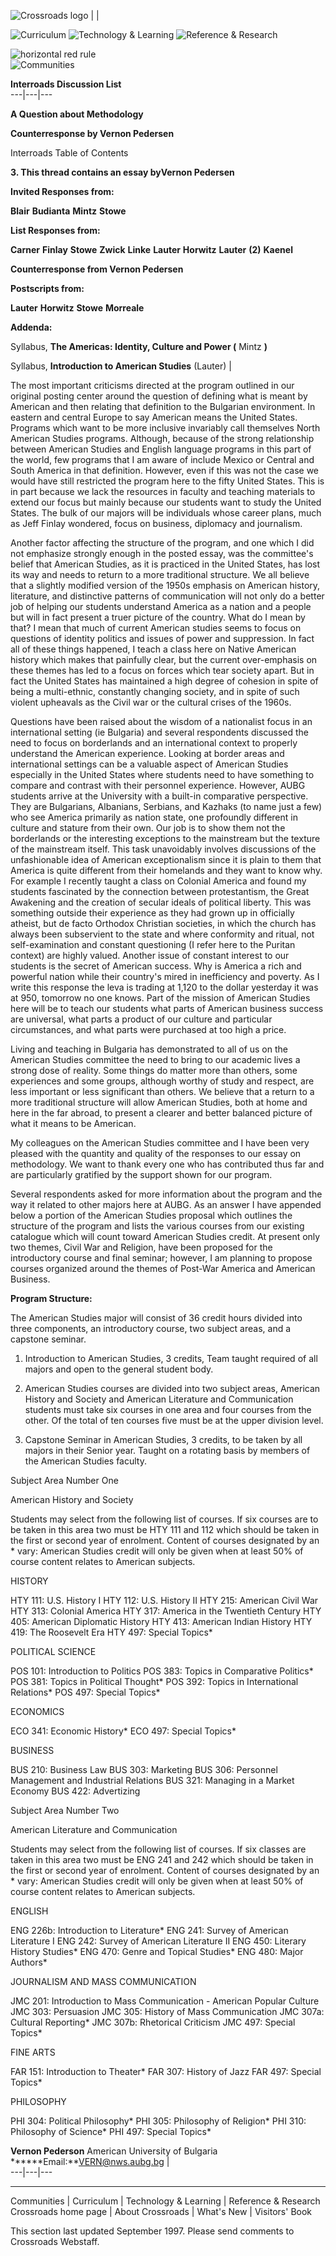 ![Crossroads logo](http://crossroads.georgetown.edu/logo_sm.gif) |   |

![Curriculum](http://crossroads.georgetown.edu/cur_sm.gif) ![Technology &
Learning](http://crossroads.georgetown.edu/tech_sm.gif) ![Reference &
Research](http://crossroads.georgetown.edu/ref_sm.gif)

![horizontal red rule](http://crossroads.georgetown.edu/redrule.gif)  
![Communities](http://crossroads.georgetown.edu/com.gif)

**Interroads Discussion List**  
---|---|---  
  
**A Question about Methodology**

**Counterresponse by Vernon Pedersen**

Interroads Table of Contents

**3\. This thread contains an essay byVernon Pedersen**

**Invited Responses from:**

**Blair** **Budianta** **Mintz** **Stowe**

**List Responses from:**

**Carner** **Finlay** **Stowe** **Zwick** **Linke** **Lauter** **Horwitz**
**Lauter** **(2)** **Kaenel**

**Counterresponse from Vernon Pedersen**

**Postscripts from:**

**Lauter** **Horwitz** **Stowe** **Morreale**

**Addenda:**

Syllabus, **The Americas: Identity, Culture and Power (** Mintz **)**

Syllabus, **Introduction to American Studies** (Lauter) |

The most important criticisms directed at the program outlined in our original
posting center around the question of defining what is meant by American and
then relating that definition to the Bulgarian environment. In eastern and
central Europe to say American means the United States. Programs which want to
be more inclusive invariably call themselves North American Studies programs.
Although, because of the strong relationship between American Studies and
English language programs in this part of the world, few programs that I am
aware of include Mexico or Central and South America in that definition.
However, even if this was not the case we would have still restricted the
program here to the fifty United States. This is in part because we lack the
resources in faculty and teaching materials to extend our focus but mainly
because our students want to study the United States. The bulk of our majors
will be individuals whose career plans, much as Jeff Finlay wondered, focus on
business, diplomacy and journalism.

Another factor affecting the structure of the program, and one which I did not
emphasize strongly enough in the posted essay, was the committee's belief that
American Studies, as it is practiced in the United States, has lost its way
and needs to return to a more traditional structure. We all believe that a
slightly modified version of the 1950s emphasis on American history,
literature, and distinctive patterns of communication will not only do a
better job of helping our students understand America as a nation and a people
but will in fact present a truer picture of the country. What do I mean by
that? I mean that much of current American studies seems to focus on questions
of identity politics and issues of power and suppression. In fact all of these
things happened, I teach a class here on Native American history which makes
that painfully clear, but the current over-emphasis on these themes has led to
a focus on forces which tear society apart. But in fact the United States has
maintained a high degree of cohesion in spite of being a multi-ethnic,
constantly changing society, and in spite of such violent upheavals as the
Civil war or the cultural crises of the 1960s.

Questions have been raised about the wisdom of a nationalist focus in an
international setting (ie Bulgaria) and several respondents discussed the need
to focus on borderlands and an international context to properly understand
the American experience. Looking at border areas and international settings
can be a valuable aspect of American Studies especially in the United States
where students need to have something to compare and contrast with their
personnel experience. However, AUBG students arrive at the University with a
built-in comparative perspective. They are Bulgarians, Albanians, Serbians,
and Kazhaks (to name just a few) who see America primarily as nation state,
one profoundly different in culture and stature from their own. Our job is to
show them not the borderlands or the interesting exceptions to the mainstream
but the texture of the mainstream itself. This task unavoidably involves
discussions of the unfashionable idea of American exceptionalism since it is
plain to them that America is quite different from their homelands and they
want to know why. For example I recently taught a class on Colonial America
and found my students fascinated by the connection between protestantism, the
Great Awakening and the creation of secular ideals of political liberty. This
was something outside their experience as they had grown up in officially
atheist, but de facto Orthodox Christian societies, in which the church has
always been subservient to the state and where conformity and ritual, not
self-examination and constant questioning (I refer here to the Puritan
context) are highly valued. Another issue of constant interest to our students
is the secret of American success. Why is America a rich and powerful nation
while their country's mired in inefficiency and poverty. As I write this
response the leva is trading at 1,120 to the dollar yesterday it was at 950,
tomorrow no one knows. Part of the mission of American Studies here will be to
teach our students what parts of American business success are universal, what
parts a product of our culture and particular circumstances, and what parts
were purchased at too high a price.

Living and teaching in Bulgaria has demonstrated to all of us on the American
Studies committee the need to bring to our academic lives a strong dose of
reality. Some things do matter more than others, some experiences and some
groups, although worthy of study and respect, are less important or less
significant than others. We believe that a return to a more traditional
structure will allow American Studies, both at home and here in the far
abroad, to present a clearer and better balanced picture of what it means to
be American.

My colleagues on the American Studies committee and I have been very pleased
with the quantity and quality of the responses to our essay on methodology. We
want to thank every one who has contributed thus far and are particularly
gratified by the support shown for our program.

Several respondents asked for more information about the program and the way
it related to other majors here at AUBG. As an answer I have appended below a
portion of the American Studies proposal which outlines the structure of the
program and lists the various courses from our existing catalogue which will
count toward American Studies credit. At present only two themes, Civil War
and Religion, have been proposed for the introductory course and final
seminar; however, I am planning to propose courses organized around the themes
of Post-War America and American Business.

**Program Structure:**

The American Studies major will consist of 36 credit hours divided into three
components, an introductory course, two subject areas, and a capstone seminar.

1) Introduction to American Studies, 3 credits, Team taught required of all
majors and open to the general student body.

2) American Studies courses are divided into two subject areas, American
History and Society and American Literature and Communication students must
take six courses in one area and four courses from the other. Of the total of
ten courses five must be at the upper division level.

3) Capstone Seminar in American Studies, 3 credits, to be taken by all majors
in their Senior year. Taught on a rotating basis by members of the American
Studies faculty.

Subject Area Number One

American History and Society

Students may select from the following list of courses. If six courses are to
be taken in this area two must be HTY 111 and 112 which should be taken in the
first or second year of enrolment. Content of courses designated by an * vary:
American Studies credit will only be given when at least 50% of course content
relates to American subjects.

HISTORY

HTY 111: U.S. History I HTY 112: U.S. History II HTY 215: American Civil War
HTY 313: Colonial America HTY 317: America in the Twentieth Century HTY 405:
American Diplomatic History HTY 413: American Indian History HTY 419: The
Roosevelt Era HTY 497: Special Topics*

POLITICAL SCIENCE

POS 101: Introduction to Politics POS 383: Topics in Comparative Politics* POS
381: Topics in Political Thought* POS 392: Topics in International Relations*
POS 497: Special Topics*

ECONOMICS

ECO 341: Economic History* ECO 497: Special Topics*

BUSINESS

BUS 210: Business Law BUS 303: Marketing BUS 306: Personnel Management and
Industrial Relations BUS 321: Managing in a Market Economy BUS 422:
Advertizing

Subject Area Number Two

American Literature and Communication

Students may select from the following list of courses. If six classes are
taken in this area two must be ENG 241 and 242 which should be taken in the
first or second year of enrolment. Content of courses designated by an * vary:
American Studies credit will only be given when at least 50% of course content
relates to American subjects.

ENGLISH

ENG 226b: Introduction to Literature* ENG 241: Survey of American Literature I
ENG 242: Survey of American Literature II ENG 450: Literary History Studies*
ENG 470: Genre and Topical Studies* ENG 480: Major Authors*

JOURNALISM AND MASS COMMUNICATION

JMC 201: Introduction to Mass Communication - American Popular Culture JMC
303: Persuasion JMC 305: History of Mass Communication JMC 307a: Cultural
Reporting* JMC 307b: Rhetorical Criticism JMC 497: Special Topics*

FINE ARTS

FAR 151: Introduction to Theater* FAR 307: History of Jazz FAR 497: Special
Topics*

PHILOSOPHY

PHI 304: Political Philosophy* PHI 305: Philosophy of Religion* PHI 310:
Philosophy of Science* PHI 497: Special Topics*

  **Vernon Pederson** American University of Bulgaria
******Email:**VERN@nws.aubg.bg |  
---|---|---  
  
* * *

Communities | Curriculum | Technology & Learning | Reference & Research  
Crossroads home page | About Crossroads | What's New | Visitors' Book

This section last updated September 1997. Please send comments to Crossroads
Webstaff.

